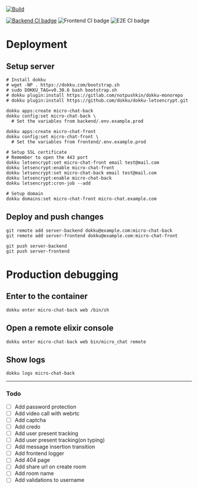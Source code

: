[![Build](https://img.shields.io/github/actions/workflow/status/navidrome/navidrome/pipeline.yml?branch=master&logo=github&style=flat-square)](https://nightly.link/navidrome/navidrome/workflows/pipeline/master)

[![Backend CI badge](https://github.com/wolfgang000/micro_chat/actions/workflows/backend-ci.yml/badge.svg?branch=main)](https://github.com/wolfgang000/micro_chat/actions/workflows/backend-ci.yml?query=branch%3Amain)
![Frontend CI badge](https://github.com/wolfgang000/micro_chat/actions/workflows/frontend-ci.yml/badge.svg?branch=main)
![E2E CI badge](https://github.com/wolfgang000/micro_chat/actions/workflows/e2e-ci.yml/badge.svg?branch=main)

# Deployment

## Setup server

```
# Install dokku
# wget -NP . https://dokku.com/bootstrap.sh
# sudo DOKKU_TAG=v0.30.6 bash bootstrap.sh
# dokku plugin:install https://gitlab.com/notpushkin/dokku-monorepo
# dokku plugin:install https://github.com/dokku/dokku-letsencrypt.git

dokku apps:create micro-chat-back
dokku config:set micro-chat-back \
  # Set the variables from backend/.env.example.prod

dokku apps:create micro-chat-front
dokku config:set micro-chat-front \
  # Set the variables from frontend/.env.example.prod

# Setup SSL certificate
# Remember to open the 443 port
dokku letsencrypt:set micro-chat-front email test@mail.com
dokku letsencrypt:enable micro-chat-front
dokku letsencrypt:set micro-chat-back email test@mail.com
dokku letsencrypt:enable micro-chat-back
dokku letsencrypt:cron-job --add

# Setup domain
dokku domains:set micro-chat-front micro-chat.example.com
```

## Deploy and push changes

```
git remote add server-backend dokku@example.com:micro-chat-back
git remote add server-frontend dokku@example.com:micro-chat-front

git push server-backend
git push server-frontend
```

# Production debugging

## Enter to the container

```
dokku enter micro-chat-back web /bin/sh
```

## Open a remote elixir console

```
dokku enter micro-chat-back web bin/micro_chat remote
```

## Show logs

```
dokku logs micro-chat-back
```

---

### Todo

- [ ] Add password protection
- [ ] Add video call with webrtc
- [ ] Add captcha
- [ ] Add credo
- [ ] Add user present tracking
- [ ] Add user present tracking(on typing)
- [ ] Add message insertion transition
- [ ] Add frontend logger
- [ ] Add 404 page
- [ ] Add share url on create room
- [ ] Add room name
- [ ] Add validations to username
